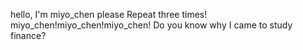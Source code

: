 hello, I'm miyo_chen
please Repeat three times!
miyo_chen!miyo_chen!miyo_chen!
Do you know why I came to study finance?

